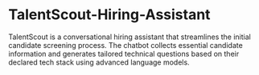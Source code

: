 # TalentScout-Hiring-Assistant
TalentScout is a conversational hiring assistant that streamlines the initial candidate screening process. The chatbot collects essential candidate information and generates tailored technical questions based on their declared tech stack using advanced language models.
